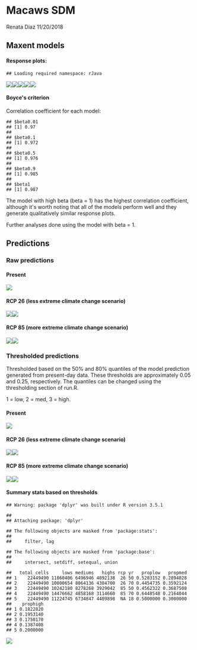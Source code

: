 Macaws SDM
================
Renata Diaz
11/20/2018

Maxent models
-------------

#### Response plots:

    ## Loading required namespace: rJava

![](report_files/figure-markdown_github/load%20maxent%20models-1.png)![](report_files/figure-markdown_github/load%20maxent%20models-2.png)![](report_files/figure-markdown_github/load%20maxent%20models-3.png)![](report_files/figure-markdown_github/load%20maxent%20models-4.png)![](report_files/figure-markdown_github/load%20maxent%20models-5.png)

#### Boyce's criterion

Correlation coefficient for each model:

    ## $beta0.01
    ## [1] 0.97
    ## 
    ## $beta0.1
    ## [1] 0.972
    ## 
    ## $beta0.5
    ## [1] 0.976
    ## 
    ## $beta0.9
    ## [1] 0.985
    ## 
    ## $beta1
    ## [1] 0.987

The model with high beta (beta = 1) has the highest correlation coefficient, although it's worth noting that all of the models perform well and they generate qualitatively similar response plots.

Further analyses done using the model with beta = 1.

Predictions
-----------

### Raw predictions

#### Present

![](report_files/figure-markdown_github/load%20present%20raw-1.png)

#### RCP 26 (less extreme climate change scenario)

![](report_files/figure-markdown_github/load%20RCP%2026s%20raw-1.png)![](report_files/figure-markdown_github/load%20RCP%2026s%20raw-2.png)

#### RCP 85 (more extreme climate change scenario)

![](report_files/figure-markdown_github/load%20RCP%2085s%20raw-1.png)![](report_files/figure-markdown_github/load%20RCP%2085s%20raw-2.png)

### Thresholded predictions

Thresholded based on the 50% and 80% quantiles of the model prediction generated from present-day data. These thresholds are approximately 0.05 and 0.25, respectively. The quantiles can be changed using the thresholding section of run.R.

1 = low, 2 = med, 3 = high.

#### Present

![](report_files/figure-markdown_github/load%20present%20thresh-1.png)

#### RCP 26 (less extreme climate change scenario)

![](report_files/figure-markdown_github/load%20RCP%2026s%20thresholded-1.png)![](report_files/figure-markdown_github/load%20RCP%2026s%20thresholded-2.png)

#### RCP 85 (more extreme climate change scenario)

![](report_files/figure-markdown_github/load%20RCP%2085s%20thresholded-1.png)![](report_files/figure-markdown_github/load%20RCP%2085s%20thresholded-2.png)

#### Summary stats based on thresholds

    ## Warning: package 'dplyr' was built under R version 3.5.1

    ## 
    ## Attaching package: 'dplyr'

    ## The following objects are masked from 'package:stats':
    ## 
    ##     filter, lag

    ## The following objects are masked from 'package:base':
    ## 
    ##     intersect, setdiff, setequal, union

    ##   total_cells     lows mediums   highs rcp yr   proplow   propmed
    ## 1    22449490 11860406 6496946 4092138  26 50 0.5283152 0.2894028
    ## 2    22449490 10000654 8064136 4384700  26 70 0.4454735 0.3592124
    ## 3    22449490 10242180 8278268 3929042  85 50 0.4562322 0.3687508
    ## 4    22449490 14476662 4858168 3114660  85 70 0.6448548 0.2164044
    ## 5    22449490 11224745 6734847 4489898  NA 18 0.5000000 0.3000000
    ##    prophigh
    ## 1 0.1822820
    ## 2 0.1953140
    ## 3 0.1750170
    ## 4 0.1387408
    ## 5 0.2000000

![](report_files/figure-markdown_github/readsum-1.png)
